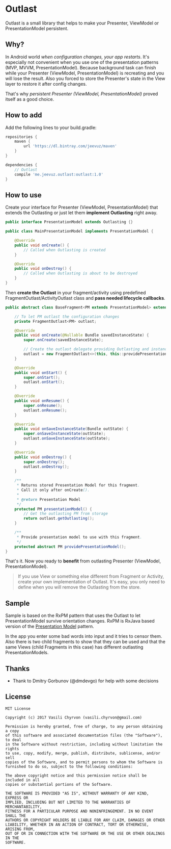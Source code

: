 # Outlast

Outlast is a small library that helps to make your Presenter, ViewModel or PresentationModel persistent.


## Why?

In Android world *when configuration changes, your app restarts*. It's especially not convenient when you use one of the presentation patterns (MVP, MVVM, PresentationModel). Because background task can finish while your Presenter (ViewModel, PresentationModel) is recreating and you will lose the result. Also you forced to store the Presenter's state in the View layer to restore it after config changes.

That's why *persistent Presenter (ViewModel, PresentationModel)* proved itself as a good choice.


## How to add
Add the following lines to your build.gradle:
```groovy
repositories {
    maven {
        url 'https://dl.bintray.com/jeevuz/maven'
    }
}

dependencies {
    // Outlast
    compile 'me.jeevuz.outlast:outlast:1.0'
}
```

## How to use

Create your interface for Presenter (ViewModel, PresentationModel) that extends the Outlasting or just let them **implement Outlasting** right away.

```java
public interface PresentationModel extends Outlasting {}

public class MainPresentationModel implements PresentationModel {

    @Override
    public void onCreate() {
		// Called when Outlasting is created
    }

    @Override
    public void onDestroy() {
		// Called when Outlasting is about to be destroyed
    }
}
```

Then **create the Outlast** in your fragment/activity using predefined FragmentOutlast/ActivityOutlast class and **pass needed lifecycle callbacks**.

```java
public abstract class BaseFragment<PM extends PresentationModel> extends Fragment {

    // To let PM outlast the configuration changes
    private FragmentOutlast<PM> outlast;

    @Override
    public void onCreate(@Nullable Bundle savedInstanceState) {
        super.onCreate(savedInstanceState);

        // Create the outlast delegate providing Outlasting and instance state
        outlast = new FragmentOutlast<>(this, this::providePresentationModel, savedInstanceState);
    }

    @Override
    public void onStart() {
        super.onStart();
        outlast.onStart();
    }

    @Override
    public void onResume() {
        super.onResume();
        outlast.onResume();
    }

    @Override
    public void onSaveInstanceState(Bundle outState) {
        super.onSaveInstanceState(outState);
        outlast.onSaveInstanceState(outState);
    }

    @Override
    public void onDestroy() {
        super.onDestroy();
        outlast.onDestroy();
    }

    /**
     * Returns stored Presentation Model for this fragment.
     * Call it only after onCreate().
     *
     * @return Presentation Model
     */
    protected PM presentationModel() {
		// Get the outlasting PM from storage
        return outlast.getOutlasting();
    }

    /**
     * Provide presentation model to use with this fragment.
     */
    protected abstract PM providePresentationModel();
}
```

That's it. Now you ready to **benefit** from outlasting Presenter (ViewModel, PresentationModel).

>If you use View or something else different from Fragment or Activity, create your own implementation of Outlast.
It's easy, you only need to define when you will remove the Outlasting from the store.


## Sample
Sample is based on the RxPM pattern that uses the Outlast to let PresentationModel survive orientation changes. RxPM is RxJava based version of the [Presentation Model](http://martinfowler.com/eaaDev/PresentationModel.html) pattern.

In the app you enter some bad words into input and it tries to censor them. Also there is two child fragments to show that they can be used and that the same Views (child Fragments in this case) has different outlasting PresentationModels.

## Thanks
+ Thank to Dmitry Gorbunov (@dmdevgo) for help with some decisions

## License

```
MIT License

Copyright (c) 2017 Vasili Chyrvon (vasili.chyrvon@gmail.com)

Permission is hereby granted, free of charge, to any person obtaining a copy
of this software and associated documentation files (the "Software"), to deal
in the Software without restriction, including without limitation the rights
to use, copy, modify, merge, publish, distribute, sublicense, and/or sell
copies of the Software, and to permit persons to whom the Software is
furnished to do so, subject to the following conditions:

The above copyright notice and this permission notice shall be included in all
copies or substantial portions of the Software.

THE SOFTWARE IS PROVIDED "AS IS", WITHOUT WARRANTY OF ANY KIND, EXPRESS OR
IMPLIED, INCLUDING BUT NOT LIMITED TO THE WARRANTIES OF MERCHANTABILITY,
FITNESS FOR A PARTICULAR PURPOSE AND NONINFRINGEMENT. IN NO EVENT SHALL THE
AUTHORS OR COPYRIGHT HOLDERS BE LIABLE FOR ANY CLAIM, DAMAGES OR OTHER
LIABILITY, WHETHER IN AN ACTION OF CONTRACT, TORT OR OTHERWISE, ARISING FROM,
OUT OF OR IN CONNECTION WITH THE SOFTWARE OR THE USE OR OTHER DEALINGS IN THE
SOFTWARE.
 ```